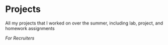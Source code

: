 # Projects

All my projects that I worked on over the summer, including lab, project, and homework assignments

*For Recruiters*
